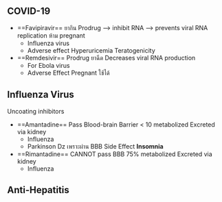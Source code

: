 ## COVID-19
- ==Favipiravir==
	ยากิน
	Prodrug --> inhibit RNA --> prevents viral RNA replication
	ห้าม pregnant
	- Influenza virus
	- Adverse effect
		Hyperuricemia
		Teratogenicity
- ==Remdesivir==
	Prodrug ยาฉีด
	Decreases viral RNA production
	- For Ebola virus
	- Adverse Effect
		Pregnant ใช้ได้
## Influenza Virus
Uncoating inhibitors
- ==Amantadine==
	Pass Blood-brain Barrier
	< 10 metabolized
	Excreted via kidney
	- Influenza
	- Parkinson Dz เพราะผ่าน BBB
	Side Effect
		**Insomnia**
- ==Rimantadine==
	CANNOT pass BBB
	75% metabolized
	Excreted via kidney
	- Influenza

## Anti-Hepatitis
